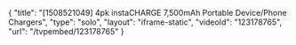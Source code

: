 {
    "title": "[1508521049] 4pk instaCHARGE 7,500mAh Portable Device\/Phone Chargers",
    "type": "solo",
    "layout": "iframe-static",
    "videoId": "123178765",
    "url": "\/tvpembed\/123178765"
}